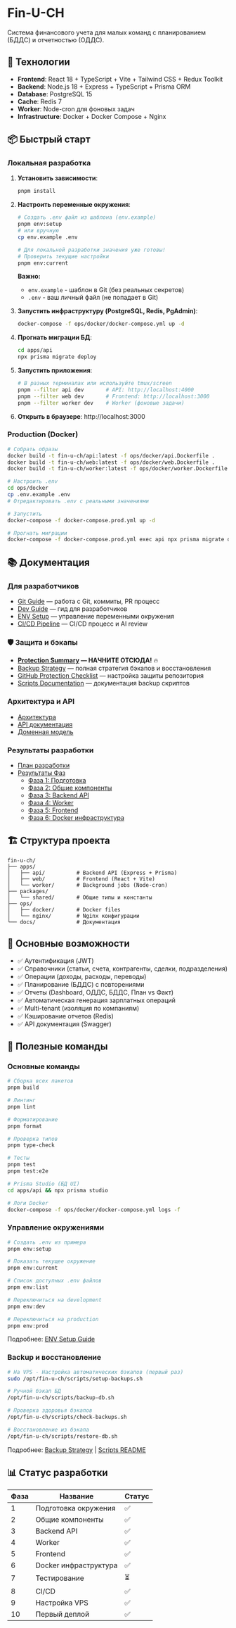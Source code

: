 # Fin-U-CH

Система финансового учета для малых команд с планированием (БДДС) и отчетностью (ОДДС).

## 🚀 Технологии

- **Frontend**: React 18 + TypeScript + Vite + Tailwind CSS + Redux Toolkit
- **Backend**: Node.js 18 + Express + TypeScript + Prisma ORM
- **Database**: PostgreSQL 15
- **Cache**: Redis 7
- **Worker**: Node-cron для фоновых задач
- **Infrastructure**: Docker + Docker Compose + Nginx

## 📦 Быстрый старт

### Локальная разработка

1. **Установить зависимости**:

   ```bash
   pnpm install
   ```

2. **Настроить переменные окружения**:

   ```bash
   # Создать .env файл из шаблона (env.example)
   pnpm env:setup
   # или вручную
   cp env.example .env

   # Для локальной разработки значения уже готовы!
   # Проверить текущие настройки
   pnpm env:current
   ```

   **Важно:**
   - `env.example` - шаблон в Git (без реальных секретов)
   - `.env` - ваш личный файл (не попадает в Git)

3. **Запустить инфраструктуру (PostgreSQL, Redis, PgAdmin)**:

   ```bash
   docker-compose -f ops/docker/docker-compose.yml up -d
   ```

4. **Прогнать миграции БД**:

   ```bash
   cd apps/api
   npx prisma migrate deploy
   ```

5. **Запустить приложения**:

   ```bash
   # В разных терминалах или используйте tmux/screen
   pnpm --filter api dev       # API: http://localhost:4000
   pnpm --filter web dev       # Frontend: http://localhost:3000
   pnpm --filter worker dev    # Worker (фоновые задачи)
   ```

6. **Открыть в браузере**: http://localhost:3000

### Production (Docker)

```bash
# Собрать образы
docker build -t fin-u-ch/api:latest -f ops/docker/api.Dockerfile .
docker build -t fin-u-ch/web:latest -f ops/docker/web.Dockerfile .
docker build -t fin-u-ch/worker:latest -f ops/docker/worker.Dockerfile .

# Настроить .env
cd ops/docker
cp .env.example .env
# Отредактировать .env с реальными значениями

# Запустить
docker-compose -f docker-compose.prod.yml up -d

# Прогнать миграции
docker-compose -f docker-compose.prod.yml exec api npx prisma migrate deploy
```

## 📚 Документация

### Для разработчиков

- [Git Guide](docs/GIT_GUIDE.md) — работа с Git, коммиты, PR процесс
- [Dev Guide](docs/DEV_GUIDE.md) — гид для разработчиков
- [ENV Setup](docs/ENV_SETUP.md) — управление переменными окружения
- [CI/CD Pipeline](docs/CI_CD.md) — CI/CD процесс и AI review

### 🛡️ Защита и бэкапы

- **[Protection Summary](docs/PROTECTION_SUMMARY.md) — НАЧНИТЕ ОТСЮДА!** 🔥
- [Backup Strategy](docs/BACKUP_STRATEGY.md) — полная стратегия бэкапов и восстановления
- [GitHub Protection Checklist](docs/GITHUB_PROTECTION_CHECKLIST.md) — настройка защиты репозитория
- [Scripts Documentation](scripts/README.md) — документация backup скриптов

### Архитектура и API

- [Архитектура](docs/ARCHITECTURE.md)
- [API документация](docs/API.md)
- [Доменная модель](docs/DOMAIN_MODEL.md)

### Результаты разработки

- [План разработки](docs/IMPLEMENTATION_ROADMAP.md)
- [Результаты Фаз](docs/)
  - [Фаза 1: Подготовка](docs/PHASE1_RESULTS.md)
  - [Фаза 2: Общие компоненты](docs/PHASE2_RESULTS.md)
  - [Фаза 3: Backend API](docs/PHASE3_RESULTS.md)
  - [Фаза 4: Worker](docs/PHASE4_RESULTS.md)
  - [Фаза 5: Frontend](docs/PHASE5_RESULTS.md)
  - [Фаза 6: Docker инфраструктура](docs/PHASE6_RESULTS.md)

## 🏗️ Структура проекта

```
fin-u-ch/
├── apps/
│   ├── api/          # Backend API (Express + Prisma)
│   ├── web/          # Frontend (React + Vite)
│   └── worker/       # Background jobs (Node-cron)
├── packages/
│   └── shared/       # Общие типы и константы
├── ops/
│   ├── docker/       # Docker files
│   └── nginx/        # Nginx конфигурации
└── docs/             # Документация
```

## 🎯 Основные возможности

- ✅ Аутентификация (JWT)
- ✅ Справочники (статьи, счета, контрагенты, сделки, подразделения)
- ✅ Операции (доходы, расходы, переводы)
- ✅ Планирование (БДДС) с повторениями
- ✅ Отчеты (Dashboard, ОДДС, БДДС, План vs Факт)
- ✅ Автоматическая генерация зарплатных операций
- ✅ Multi-tenant (изоляция по компаниям)
- ✅ Кэширование отчетов (Redis)
- ✅ API документация (Swagger)

## 🔧 Полезные команды

### Основные команды

```bash
# Сборка всех пакетов
pnpm build

# Линтинг
pnpm lint

# Форматирование
pnpm format

# Проверка типов
pnpm type-check

# Тесты
pnpm test
pnpm test:e2e

# Prisma Studio (БД UI)
cd apps/api && npx prisma studio

# Логи Docker
docker-compose -f ops/docker/docker-compose.yml logs -f
```

### Управление окружениями

```bash
# Создать .env из примера
pnpm env:setup

# Показать текущее окружение
pnpm env:current

# Список доступных .env файлов
pnpm env:list

# Переключиться на development
pnpm env:dev

# Переключиться на production
pnpm env:prod
```

Подробнее: [ENV Setup Guide](docs/ENV_SETUP.md)

### Backup и восстановление

```bash
# На VPS - Настройка автоматических бэкапов (первый раз)
sudo /opt/fin-u-ch/scripts/setup-backups.sh

# Ручной бэкап БД
/opt/fin-u-ch/scripts/backup-db.sh

# Проверка здоровья бэкапов
/opt/fin-u-ch/scripts/check-backups.sh

# Восстановление из бэкапа
/opt/fin-u-ch/scripts/restore-db.sh
```

Подробнее: [Backup Strategy](docs/BACKUP_STRATEGY.md) | [Scripts README](scripts/README.md)

## 📊 Статус разработки

| Фаза | Название              | Статус |
| ---- | --------------------- | ------ |
| 1    | Подготовка окружения  | ✅     |
| 2    | Общие компоненты      | ✅     |
| 3    | Backend API           | ✅     |
| 4    | Worker                | ✅     |
| 5    | Frontend              | ✅     |
| 6    | Docker инфраструктура | ✅     |
| 7    | Тестирование          | ⏳     |
| 8    | CI/CD                 | ✅     |
| 9    | Настройка VPS         | ✅     |
| 10   | Первый деплой         | ✅     |

